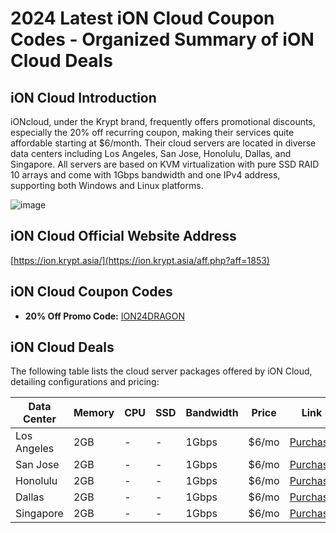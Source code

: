 # 2024 Latest iON Cloud Coupon Codes - Organized Summary of iON Cloud Deals

## iON Cloud Introduction
iONcloud, under the Krypt brand, frequently offers promotional discounts, especially the 20% off recurring coupon, making their services quite affordable starting at $6/month. Their cloud servers are located in diverse data centers including Los Angeles, San Jose, Honolulu, Dallas, and Singapore. All servers are based on KVM virtualization with pure SSD RAID 10 arrays and come with 1Gbps bandwidth and one IPv4 address, supporting both Windows and Linux platforms.

![image](https://github.com/bmApril21birt/iON-Cloud/assets/167665398/80e671c7-1f39-42f6-a3c9-0ce8ccc71267)

## iON Cloud Official Website Address
[https://ion.krypt.asia/](https://ion.krypt.asia/aff.php?aff=1853)

## iON Cloud Coupon Codes
- **20% Off Promo Code:** [ION24DRAGON](https://ion.krypt.asia/aff.php?aff=1853) 

## iON Cloud Deals
The following table lists the cloud server packages offered by iON Cloud, detailing configurations and pricing:

| Data Center | Memory | CPU | SSD  | Bandwidth | Price | Link                                                            |
|-------------|--------|-----|------|-----------|-------|-----------------------------------------------------------------|
| Los Angeles | 2GB    | -   | -    | 1Gbps     | $6/mo | [Purchase](https://ion.krypt.asia/aff.php?aff=1853)              |
| San Jose    | 2GB    | -   | -    | 1Gbps     | $6/mo | [Purchase](https://ion.krypt.asia/aff.php?aff=1853)              |
| Honolulu    | 2GB    | -   | -    | 1Gbps     | $6/mo | [Purchase](https://ion.krypt.asia/aff.php?aff=1853)              |
| Dallas      | 2GB    | -   | -    | 1Gbps     | $6/mo | [Purchase](https://ion.krypt.asia/aff.php?aff=1853)              |
| Singapore   | 2GB    | -   | -    | 1Gbps     | $6/mo | [Purchase](https://ion.krypt.asia/aff.php?aff=1853)              |

